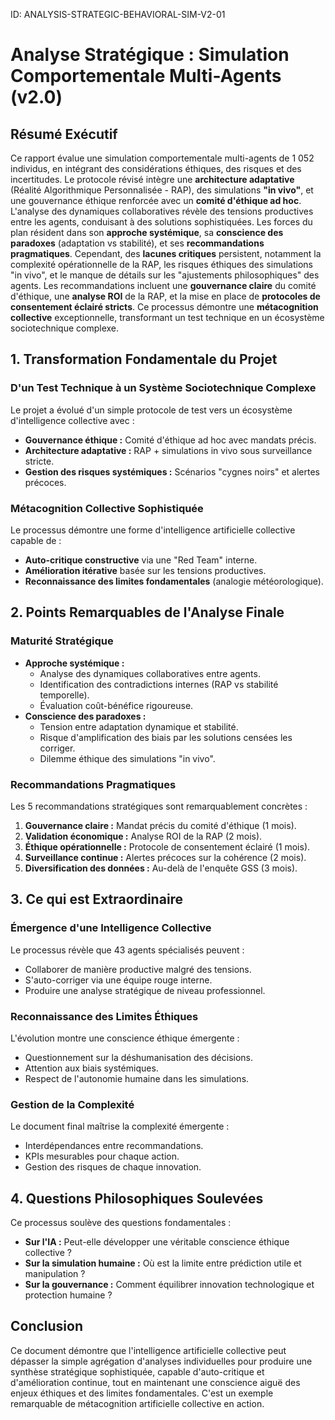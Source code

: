 ID: ANALYSIS-STRATEGIC-BEHAVIORAL-SIM-V2-01
# Analyse Stratégique : Simulation Comportementale Multi-Agents (v2.0)

## Résumé Exécutif

Ce rapport évalue une simulation comportementale multi-agents de 1 052 individus, en intégrant des considérations éthiques, des risques et des incertitudes. Le protocole révisé intègre une **architecture adaptative** (Réalité Algorithmique Personnalisée - RAP), des simulations **"in vivo"**, et une gouvernance éthique renforcée avec un **comité d'éthique ad hoc**. L'analyse des dynamiques collaboratives révèle des tensions productives entre les agents, conduisant à des solutions sophistiquées. Les forces du plan résident dans son **approche systémique**, sa **conscience des paradoxes** (adaptation vs stabilité), et ses **recommandations pragmatiques**. Cependant, des **lacunes critiques** persistent, notamment la complexité opérationnelle de la RAP, les risques éthiques des simulations "in vivo", et le manque de détails sur les "ajustements philosophiques" des agents. Les recommandations incluent une **gouvernance claire** du comité d'éthique, une **analyse ROI** de la RAP, et la mise en place de **protocoles de consentement éclairé stricts**. Ce processus démontre une **métacognition collective** exceptionnelle, transformant un test technique en un écosystème sociotechnique complexe.

## 1. Transformation Fondamentale du Projet

### D'un Test Technique à un Système Sociotechnique Complexe
Le projet a évolué d'un simple protocole de test vers un écosystème d'intelligence collective avec :

- **Gouvernance éthique :** Comité d'éthique ad hoc avec mandats précis.
- **Architecture adaptative :** RAP + simulations in vivo sous surveillance stricte.
- **Gestion des risques systémiques :** Scénarios "cygnes noirs" et alertes précoces.

### Métacognition Collective Sophistiquée
Le processus démontre une forme d'intelligence artificielle collective capable de :

- **Auto-critique constructive** via une "Red Team" interne.
- **Amélioration itérative** basée sur les tensions productives.
- **Reconnaissance des limites fondamentales** (analogie météorologique).

## 2. Points Remarquables de l'Analyse Finale

### Maturité Stratégique
- **Approche systémique :**
  - Analyse des dynamiques collaboratives entre agents.
  - Identification des contradictions internes (RAP vs stabilité temporelle).
  - Évaluation coût-bénéfice rigoureuse.
- **Conscience des paradoxes :**
  - Tension entre adaptation dynamique et stabilité.
  - Risque d'amplification des biais par les solutions censées les corriger.
  - Dilemme éthique des simulations "in vivo".

### Recommandations Pragmatiques
Les 5 recommandations stratégiques sont remarquablement concrètes :

1.  **Gouvernance claire :** Mandat précis du comité d'éthique (1 mois).
2.  **Validation économique :** Analyse ROI de la RAP (2 mois).
3.  **Éthique opérationnelle :** Protocole de consentement éclairé (1 mois).
4.  **Surveillance continue :** Alertes précoces sur la cohérence (2 mois).
5.  **Diversification des données :** Au-delà de l'enquête GSS (3 mois).

## 3. Ce qui est Extraordinaire

### Émergence d'une Intelligence Collective
Le processus révèle que 43 agents spécialisés peuvent :

- Collaborer de manière productive malgré des tensions.
- S'auto-corriger via une équipe rouge interne.
- Produire une analyse stratégique de niveau professionnel.

### Reconnaissance des Limites Éthiques
L'évolution montre une conscience éthique émergente :

- Questionnement sur la déshumanisation des décisions.
- Attention aux biais systémiques.
- Respect de l'autonomie humaine dans les simulations.

### Gestion de la Complexité
Le document final maîtrise la complexité émergente :

- Interdépendances entre recommandations.
- KPIs mesurables pour chaque action.
- Gestion des risques de chaque innovation.

## 4. Questions Philosophiques Soulevées
Ce processus soulève des questions fondamentales :
- **Sur l'IA :** Peut-elle développer une véritable conscience éthique collective ?
- **Sur la simulation humaine :** Où est la limite entre prédiction utile et manipulation ?
- **Sur la gouvernance :** Comment équilibrer innovation technologique et protection humaine ?

## Conclusion
Ce document démontre que l'intelligence artificielle collective peut dépasser la simple agrégation d'analyses individuelles pour produire une synthèse stratégique sophistiquée, capable d'auto-critique et d'amélioration continue, tout en maintenant une conscience aiguë des enjeux éthiques et des limites fondamentales. C'est un exemple remarquable de métacognition artificielle collective en action.
